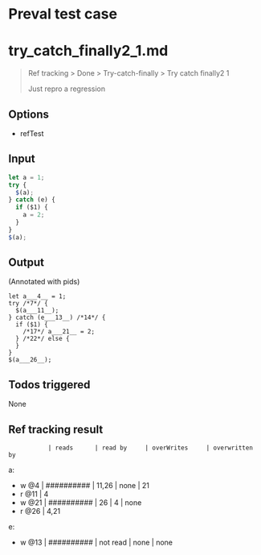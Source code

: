 # Preval test case

# try_catch_finally2_1.md

> Ref tracking > Done > Try-catch-finally > Try catch finally2 1
>
> Just repro a regression

## Options

- refTest

## Input

`````js filename=intro
let a = 1;
try {
  $(a);
} catch (e) {
  if ($1) {
    a = 2;
  }
}
$(a);
`````


## Output

(Annotated with pids)

`````filename=intro
let a___4__ = 1;
try /*7*/ {
  $(a___11__);
} catch (e___13__) /*14*/ {
  if ($1) {
    /*17*/ a___21__ = 2;
  } /*22*/ else {
  }
}
$(a___26__);
`````


## Todos triggered


None


## Ref tracking result


               | reads      | read by     | overWrites     | overwritten by
a:
  - w @4       | ########## | 11,26       | none           | 21
  - r @11      | 4
  - w @21      | ########## | 26          | 4              | none
  - r @26      | 4,21

e:
  - w @13      | ########## | not read    | none           | none
